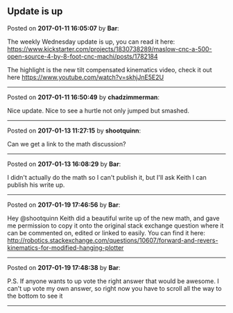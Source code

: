 ## Update is up
Posted on **2017-01-11 16:05:07** by **Bar**:

The weekly Wednesday update is up, you can read it here: https://www.kickstarter.com/projects/1830738289/maslow-cnc-a-500-open-source-4-by-8-foot-cnc-machi/posts/1782184



The highlight is the new tilt compensated kinematics video, check it out here https://www.youtube.com/watch?v=skhjJnE5E2U

---

Posted on **2017-01-11 16:50:49** by **chadzimmerman**:

Nice update.  Nice to see a hurtle not only jumped but smashed.

---

Posted on **2017-01-13 11:27:15** by **shootquinn**:

Can we get a link to the math discussion?

---

Posted on **2017-01-13 16:08:29** by **Bar**:

I didn't actually do the math so I can't publish it, but I'll ask Keith I can publish his write up.

---

Posted on **2017-01-19 17:46:56** by **Bar**:

Hey @shootquinn Keith did a beautiful write up of the new math, and gave me permission to copy it onto the original stack exchange question where it can be commented on, edited or linked to easily. You can find it here: http://robotics.stackexchange.com/questions/10607/forward-and-revers-kinematics-for-modified-hanging-plotter

---

Posted on **2017-01-19 17:48:38** by **Bar**:

P.S. If anyone wants to up vote the right answer that would be awesome. I can't up vote my own answer, so right now you have to scroll all the way to the bottom to see it

---


